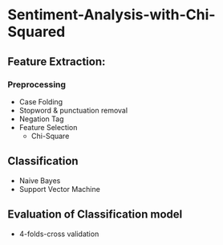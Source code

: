 # Sentiment-Analysis-with-Chi-Squared
## Feature Extraction:
### Preprocessing
- Case Folding
- Stopword & punctuation removal
- Negation Tag
- Feature Selection
  - Chi-Square
## Classification
- Naive Bayes
- Support Vector Machine
## Evaluation of Classification model
- 4-folds-cross validation
